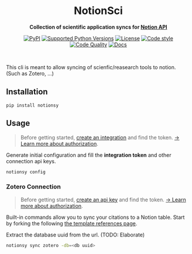 <!-- markdownlint-disable -->
<div align="center">
    <h1>NotionSci</h1>
    <p>
        <b>Collection of scientific application syncs for <a href="https://developers.notion.com">Notion API</a></b>
    </p>
    <p>
        <a href="https://pypi.org/project/notion-client"><img src="https://img.shields.io/pypi/v/notion-client.svg" alt="PyPI"></a>
        <a href="Pipfile"><img src="https://img.shields.io/pypi/pyversions/notionsci" alt="Supported Python Versions"></a>
        <a href="LICENSE"><img src="https://img.shields.io/github/license/EgorDm/notionsci" alt="License"></a>
        <a href="https://github.com/ambv/black"><img src="https://img.shields.io/badge/code%20style-black-black" alt="Code style"></a>
        <br/>
        <a href="https://github.com/EgorDm/notionsci/actions/workflows/quality.yml"><img src="https://github.com/ramnes/notion-sdk-py/actions/workflows/quality.yml/badge.svg" alt="Code Quality"></a>
        <a href="https://github.com/EgorDm/notionsci/actions/workflows/docs.yml"><img src="https://github.com/ramnes/notion-sdk-py/actions/workflows/docs.yml/badge.svg" alt="Docs"></a>
    </p>
    <br/>
</div>
<!-- markdownlint-enable -->

This cli is meant to allow syncing of scienfic/reasearch tools to notion. (Such as Zotero, ...) 

<!-- markdownlint-disable -->
## Installation
<!-- markdownlint-enable -->
```shell
pip install notionsy
```

## Usage
> Before getting started, [create an integration](https://www.notion.com/my-integrations)
> and find the token.
> [→ Learn more about authorization](https://developers.notion.com/docs/authorization).

Generate initial configuration and fill the **integration token** and other connection api keys.

```bash
notionsy config
```

### Zotero Connection
> Before getting started, [create an api key](https://www.zotero.org/settings/keys)
> and find the token.
> [→ Learn more about authorization](https://www.zotero.org/support/dev/web_api/v3/basics#authentication).

Built-in commands allow you to sync your citations to a Notion table. 
Start by forking the following [the template references page](https://ink-porch-b0f.notion.site/da043e6adba64b5b9deba02557f5f28b?v=fc76715f54134879b7dae635ffee7546).

Extract the database uuid from the url. (TODO: Elaborate)

```bash
notionsy sync zotero -db=<db uuid>
```